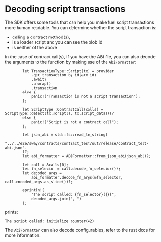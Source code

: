 # Decoding script transactions

The SDK offers some tools that can help you make fuel script transactions more
human readable. You can determine whether the script transaction is:

* calling a contract method(s),
* is a loader script and you can see the blob id
* is neither of the above

In the case of contract call(s), if you have the ABI file, you can also decode
the arguments to the function by making use of the `AbiFormatter`:

```rust,ignore
        let TransactionType::Script(tx) = provider
            .get_transaction_by_id(&tx_id)
            .await?
            .unwrap()
            .transaction
        else {
            panic!("Transaction is not a script transaction");
        };

        let ScriptType::ContractCall(calls) = ScriptType::detect(tx.script(), tx.script_data())?
        else {
            panic!("Script is not a contract call");
        };

        let json_abi = std::fs::read_to_string(
            "../../e2e/sway/contracts/contract_test/out/release/contract_test-abi.json",
        )?;
        let abi_formatter = ABIFormatter::from_json_abi(json_abi)?;

        let call = &calls[0];
        let fn_selector = call.decode_fn_selector()?;
        let decoded_args =
            abi_formatter.decode_fn_args(&fn_selector, call.encoded_args.as_slice())?;

        eprintln!(
            "The script called: {fn_selector}({})",
            decoded_args.join(", ")
        );

```

prints:

```text
The script called: initialize_counter(42)
```

The `AbiFormatter` can also decode configurables, refer to the rust docs for
more information.
